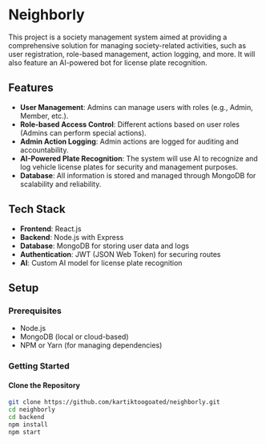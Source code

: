 # Neighborly

This project is a society management system aimed at providing a comprehensive solution for managing society-related activities, such as user registration, role-based management, action logging, and more. It will also feature an AI-powered bot for license plate recognition.

## Features

- **User Management**: Admins can manage users with roles (e.g., Admin, Member, etc.).
- **Role-based Access Control**: Different actions based on user roles (Admins can perform special actions).
- **Admin Action Logging**: Admin actions are logged for auditing and accountability.
- **AI-Powered Plate Recognition**: The system will use AI to recognize and log vehicle license plates for security and management purposes.
- **Database**: All information is stored and managed through MongoDB for scalability and reliability.

## Tech Stack

- **Frontend**: React.js 
- **Backend**: Node.js with Express
- **Database**: MongoDB for storing user data and logs
- **Authentication**: JWT (JSON Web Token) for securing routes
- **AI**: Custom AI model for license plate recognition

## Setup

### Prerequisites

- Node.js
- MongoDB (local or cloud-based)
- NPM or Yarn (for managing dependencies)

### Getting Started

####  Clone the Repository
```bash
git clone https://github.com/kartiktoogoated/neighborly.git
cd neighborly 
cd backend
npm install
npm start


